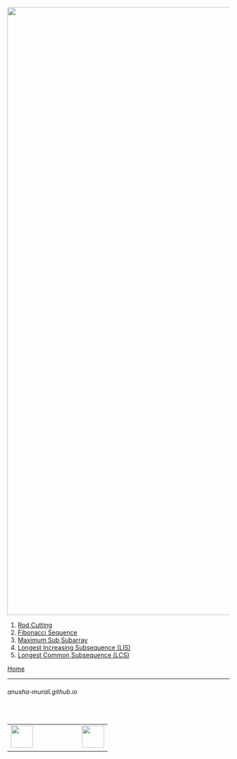 <p align="center">
<img width="1375" alt="favorite_dp" src="https://github.com/user-attachments/assets/d16a688e-ed47-4a2d-a6b5-b9e85f740707" />
</p>

1. [Rod Cutting](./rod_cutting.md)
2. [Fibonacci Sequence](./fibonacci.md)
3. [Maximum Sub Subarray](./max_sum_subarray.md)
4. [Longest Increasing Subsequence (LIS)](./lis.md)
5. [Longest Common Subsequence (LCS)](./lcs.md)


[Home](../index.md)

* * *
###### anusha-murali.github.io

<table>
  <tr>
    <td><img src="https://github.com/anusha-murali/anusha-murali.github.io/assets/111596338/639243aa-2857-4595-a65a-7852762bb002" width="50" height="50"/>&nbsp; &nbsp; &nbsp; &nbsp;</td>&nbsp; &nbsp; &nbsp; &nbsp;&nbsp; &nbsp; &nbsp; &nbsp;&nbsp; &nbsp; &nbsp; &nbsp;
    <td>&nbsp; &nbsp; &nbsp; &nbsp; &nbsp; &nbsp; &nbsp; &nbsp;<img src="https://github.com/user-attachments/assets/989cfb30-4fb8-40f8-a812-8a054869aa32" width="50" height="50"/></td>
  </tr>
 </table>


